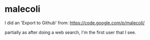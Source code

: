 # malecoli

I did an 'Export to Github' from: https://code.google.com/p/malecoli/

partially as after doing a web search, I'm the first user that I see.

